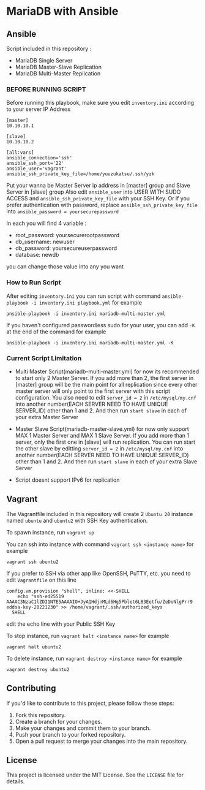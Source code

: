 # MariaDB with Ansible

## Ansible
Script included in this repository :
- MariaDB Single Server
- MariaDB Master-Slave Replication
- MariaDB Multi-Master Replication

### BEFORE RUNNING SCRIPT
Before running this playbook, make sure you edit `inventory.ini` according to your server IP Address
```
[master] 
10.10.10.1

[slave]
10.10.10.2

[all:vars]
ansible_connection='ssh'
ansible_ssh_port='22'
ansible_user='vagrant'
ansible_ssh_private_key_file=/home/yuuzukatsu/.ssh/yzk
```
Put your wanna be Master Server ip address in \[master\] group and Slave Server in \[slave\] group
Also edit `ansible_user` into USER WITH SUDO ACCESS and `ansible_ssh_private_key_file` with your SSH Key. Or if you prefer authentication with password, replace `ansible_ssh_private_key_file` into `ansible_password = yoursecurepassword`

In each you will find 4 variable :
- root_password: yoursecurerootpassword
- db_username: newuser
- db_password: yoursecureuserpassword
- database: newdb

you can change those value into any you want

### How to Run Script
After editing `inventory.ini` you can run script with command `ansible-playbook -i inventory.ini playbook.yml` for example
```
ansible-playbook -i inventory.ini mariadb-multi-master.yml
```

If you haven't configured passwordless sudo for your user, you can add `-K` at the end of the command for example 
```
ansible-playbook -i inventory.ini mariadb-multi-master.yml -K
```

### Current Script Limitation
- Multi Master Script(mariadb-multi-master.yml) for now its recommended to start only 2 Master Server. If you add more than 2, the first server in \[master\] group will be the main point for all replication since every other master server will only point to the first server with this script configuration. You also need to edit `server_id = 2` in `/etc/mysql/my.cnf` into another number(EACH SERVER NEED TO HAVE UNIQUE SERVER_ID) other than 1 and 2.  And then run `start slave` in each of your extra Master Server

- Master Slave Script(mariadb-master-slave.yml) for now only support MAX 1 Master Server and MAX 1 Slave Server. If you add more than 1 server, only the first one in \[slave\] will run replication. You can run start the other slave by editting `server_id = 2` in `/etc/mysql/my.cnf` into another number(EACH SERVER NEED TO HAVE UNIQUE SERVER_ID) other than 1 and 2. And then run `start slave` in each of your extra Slave Server

- Script doesnt support IPv6 for replication

## Vagrant
The Vagrantfile included in this repository will create 2 `Ubuntu 20` instance named `ubuntu` and `ubuntu2` with SSH Key authentication.

To spawn instance, run `vagrant up`

You can ssh into instance with command `vagrant ssh <instance name>` for example
```
vagrant ssh ubuntu2
```

If you prefer to SSH via other app like OpenSSH, PuTTY, etc. you need to edit `Vagrantfile` on this line
```
config.vm.provision "shell", inline: <<-SHELL
    echo "ssh-ed25519 AAAAC3NzaC1lZDI1NTE5AAAAIO+JyAQHdjnMLd6Hg5Pblet6L83Eetfu/ZeDoNlgPrr9 eddsa-key-20221230" >> /home/vagrant/.ssh/authorized_keys
  SHELL

```

edit the echo line with your Public SSH Key

To stop instance, run `vagrant halt <instance name>` for example
```
vagrant halt ubuntu2
```

To delete instance, run `vagrant destroy <instance name>` for example
```
vagrant destroy ubuntu2
```

## Contributing

If you'd like to contribute to this project, please follow these steps:

1.  Fork this repository.
2.  Create a branch for your changes.
3.  Make your changes and commit them to your branch.
4.  Push your branch to your forked repository.
5.  Open a pull request to merge your changes into the main repository.

## License

This project is licensed under the MIT License. See the `LICENSE` file for details.
